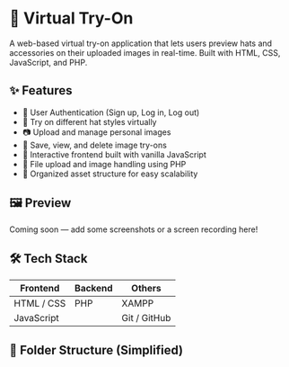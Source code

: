 # 🧢 Virtual Try-On

A web-based virtual try-on application that lets users preview hats and accessories on their uploaded images in real-time. Built with HTML, CSS, JavaScript, and PHP.

## ✨ Features

- 👤 User Authentication (Sign up, Log in, Log out)
- 🧢 Try on different hat styles virtually
- 📷 Upload and manage personal images
- 💾 Save, view, and delete image try-ons
- 🎨 Interactive frontend built with vanilla JavaScript
- 📁 File upload and image handling using PHP
- 📂 Organized asset structure for easy scalability

## 🖼️ Preview

Coming soon — add some screenshots or a screen recording here!

## 🛠️ Tech Stack

| Frontend         | Backend     | Others         |
|------------------|-------------|----------------|
| HTML / CSS       | PHP         | XAMPP          |
| JavaScript       |             | Git / GitHub   |

## 📂 Folder Structure (Simplified)

